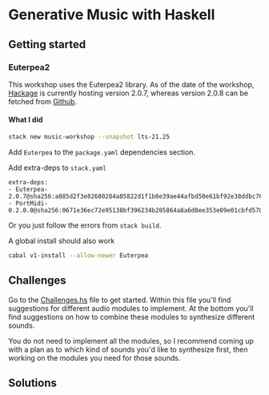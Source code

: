 # Generative Music with Haskell

## Getting started

### Euterpea2

This workshop uses the Euterpea2 library. As of the date of the workshop, [Hackage](https://hackage.haskell.org/package/Euterpea-2.0.7) is currently hosting version 2.0.7, whereas version 2.0.8 can be fetched from [Github](https://github.com/Euterpea/Euterpea2).

#### What I did

```sh
stack new music-workshop --snapshot lts-21.25
```

Add `Euterpea` to the `package.yaml` dependencies section.

Add extra-deps to `stack.yaml`
```
extra-deps:
- Euterpea-2.0.7@sha256:a885d2f3e82680284a85822d1f1b0e39ae44afbd50e61bf92e38ddbc7694b3b9,2683
- PortMidi-0.2.0.0@sha256:0671e36ec72e95138bf396234b205864a8a6d0ee353e09e01cbfd57004c56f40,2383
```

Or you just follow the errors from `stack build`.

A global install should also work

```sh
cabal v1-install --allow-newer Euterpea
```

## Challenges

Go to the [Challenges.hs](src/MuniHac/Challenges.hs) file to get started.
Within this file you'll find suggestions for different audio modules to implement.
At the bottom you'll find suggestions on how to combine these modules to synthesize different sounds.

You do not need to implement all the modules, so I recommend coming up with a plan as to which kind of sounds you'd like to synthesize first, then working on the modules you need for those sounds.

## Solutions

